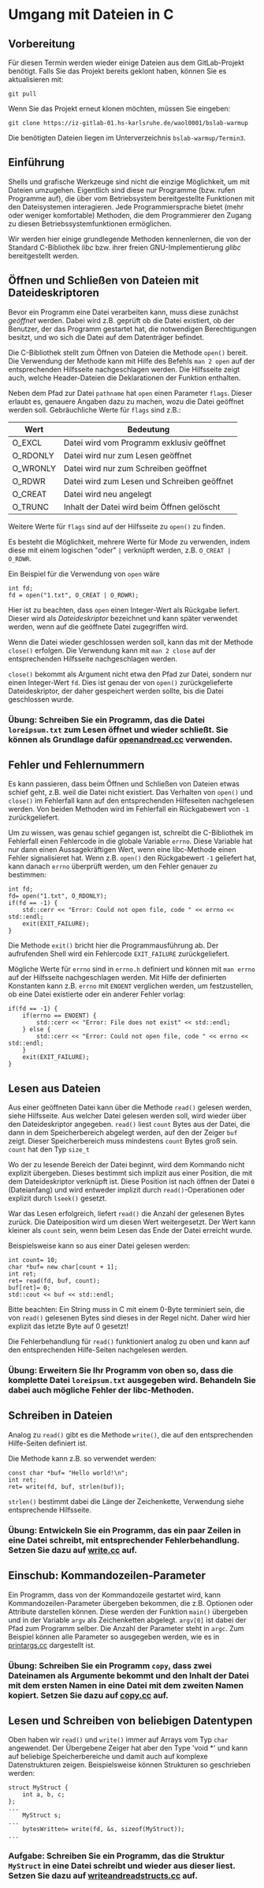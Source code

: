 # Umgang mit Dateien in C

## Vorbereitung

Für diesen Termin werden wieder einige Dateien aus dem GitLab-Projekt benötigt. Falls Sie das Projekt bereits geklont haben, können Sie es aktualisieren mit:

    git pull

Wenn Sie das Projekt erneut klonen möchten, müssen Sie eingeben:

    git clone https://iz-gitlab-01.hs-karlsruhe.de/waol0001/bslab-warmup
    
Die benötigten Dateien liegen im Unterverzeichnis `bslab-warmup/Termin3`.

## Einführung

Shells und grafische Werkzeuge sind nicht die einzige Möglichkeit, um mit Dateien umzugehen. Eigentlich sind diese nur Programme (bzw. rufen Programme auf), die über vom Betriebsystem bereitgestellte Funktionen mit den Dateisystemen interagieren. Jede Programmiersprache bietet (mehr oder weniger komfortable) Methoden, die dem Programmierer den Zugang zu diesen Betriebssystemfunktionen ermöglichen.

Wir werden hier einige grundlegende Methoden kennenlernen, die von der Standard C-Bibliothek _libc_ bzw. ihrer freien GNU-Implementierung _glibc_ bereitgestellt werden.

## Öffnen und Schließen von Dateien mit Dateideskriptoren

Bevor ein Programm eine Datei verarbeiten kann, muss diese zunächst _geöffnet_ werden. Dabei wird z.B. geprüft ob die Datei existiert, ob der Benutzer, der das Programm gestartet hat, die notwendigen Berechtigungen besitzt, und wo sich die Datei auf dem Datenträger befindet.

Die C-Bibliothek stellt zum Öffnen von Dateien die Methode `open()` bereit. Die Verwendung der Methode kann mit Hilfe des Befehls `man 2 open` auf der entsprechenden Hilfsseite nachgeschlagen werden. Die Hilfsseite zeigt auch, welche Header-Dateien die Deklarationen der Funktion enthalten.

Neben dem Pfad zur Datei `pathname` hat `open` einen Parameter `flags`. Dieser erlaubt es, genauere Angaben dazu zu machen, wozu die Datei geöffnet werden soll. Gebräuchliche Werte für `flags` sind z.B.:

|Wert|Bedeutung|
|---|---|
|O_EXCL | Datei wird vom Programm exklusiv geöffnet |
| O_RDONLY | Datei wird nur zum Lesen geöffnet | 
| O_WRONLY | Datei wird nur zum Schreiben geöffnet |
|O_RDWR | Datei wird zum Lesen und Schreiben geöffnet |
|O_CREAT | Datei wird neu angelegt |
|O_TRUNC | Inhalt der Datei wird beim Öffnen gelöscht |

Weitere Werte für `flags` sind auf der Hilfsseite zu `open()` zu finden.

Es besteht die Möglichkeit, mehrere Werte für Mode zu verwenden, indem diese mit einem logischen "oder" `|` verknüpft werden, z.B. `O_CREAT | O_RDWR`.

Ein Beispiel für die Verwendung von `open` wäre

    int fd;
    fd = open("1.txt", O_CREAT | O_RDWR);
    
Hier ist zu beachten, dass `open` einen Integer-Wert als Rückgabe liefert. Dieser wird als _Dateideskriptor_ bezeichnet und kann später verwendet werden, wenn auf die geöffnete Datei zugegriffen wird.

Wenn die Datei wieder geschlossen werden soll, kann das mit der Methode `close()` erfolgen. Die Verwendung kann mit `man 2 close` auf der entsprechenden Hilfsseite nachgeschlagen werden.

`close()` bekommt als Argument nicht etwa den Pfad zur Datei, sondern nur einen Integer-Wert `fd`. Dies ist genau der von `open()` zurückgelieferte Dateideskriptor, der daher gespeichert werden sollte, bis die Datei geschlossen wurde.

### Übung: Schreiben Sie ein Programm, das die Datei `loreipsum.txt` zum Lesen öffnet und wieder schließt. Sie können als Grundlage dafür [openandread.cc](./openandread.cc) verwenden.

## Fehler und Fehlernummern

Es kann passieren, dass beim Öffnen und Schließen von Dateien etwas schief geht, z.B. weil die Datei nicht existiert. Das Verhalten von `open()` und `close()` im Fehlerfall kann auf den entsprechenden Hilfeseiten nachgelesen werden. Von beiden Methoden wird im Fehlerfall ein Rückgabewert von `-1` zurückgeliefert.

Um zu wissen, was genau schief gegangen ist, schreibt die C-Bibliothek im Fehlerfall einen Fehlercode in die globale Variable `errno`. Diese Variable hat nur dann einen Aussagekräftigen Wert, wenn eine libc-Methode einen Fehler signalisieret hat. Wenn z.B. `open()` den Rückgabewert `-1` geliefert hat, kann danach `errno` überprüft werden, um den Fehler genauer zu bestimmen:

	int fd;
	fd= open("1.txt", O_RDONLY);
	if(fd == -1) {
		std::cerr << "Error: Could not open file, code " << errno << std::endl;
		exit(EXIT_FAILURE);
	}
	
Die Methode `exit()` bricht hier die Programmausführung ab. Der aufrufenden Shell wird ein Fehlercode `EXIT_FAILURE` zurückgeliefert.

Mögliche Werte für `errno` sind in `errno.h` definiert und können mit `man errno` auf der Hilfsseite nachgeschlagen werden. Mit Hilfe der definierten Konstanten kann z.B. `errno` mit `ENOENT` verglichen werden, um festzustellen, ob eine Datei existierte oder ein anderer Fehler vorlag:

	if(fd == -1) {
		if(errno == ENOENT) {
			std::cerr << "Error: File does not exist" << std::endl;
		} else {
			std::cerr << "Error: Could not open file, code " << errno << std::endl;
		}
		exit(EXIT_FAILURE);
	}

## Lesen aus Dateien

Aus einer geöffneten Datei kann über die Methode `read()` gelesen werden, siehe Hilfsseite. Aus welcher Datei gelesen werden soll, wird wieder über den Dateideskriptor angegeben. `read()` liest `count` Bytes aus der Datei, die dann in dem Speicherbereich abgelegt werden, auf den der Zeiger `buf` zeigt. Dieser Speicherbereich muss mindestens `count` Bytes groß sein. `count` hat den Typ `size_t`

Wo der zu lesende Bereich der Datei beginnt, wird dem Kommando nicht explizit übergeben. Dieses bestimmt sich implizit aus einer Position, die mit dem Dateideskriptor verknüpft ist. Diese Position ist nach öffnen der Datei `0` (Dateianfang) und wird entweder implizit durch `read()`-Operationen oder explizit durch `lseek()` gesetzt.

War das Lesen erfolgreich, liefert `read()` die Anzahl der gelesenen Bytes zurück. Die Dateiposition wird um diesen Wert weitergesetzt. Der Wert kann kleiner als `count` sein, wenn beim Lesen das Ende der Datei erreicht wurde.

Beispielsweise kann so aus einer Datei gelesen werden:

	int count= 10;
	char *buf= new char[count + 1];
	int ret;
	ret= read(fd, buf, count);
	buf[ret]= 0;
	std::cout << buf << std::endl; 

Bitte beachten: Ein String muss in C mit einem 0-Byte terminiert sein, die von `read()` gelesenen Bytes sind dieses in der Regel nicht. Daher wird hier explizit das letzte Byte auf 0 gesetzt!

Die Fehlerbehandlung für `read()` funktioniert analog zu oben und kann auf den entsprechenden Hilfe-Seiten nachgelesen werden.

### Übung: Erweitern Sie Ihr Programm von oben so, dass die komplette Datei `loreipsum.txt` ausgegeben wird. Behandeln Sie dabei auch mögliche Fehler der libc-Methoden.

## Schreiben in Dateien

Analog zu `read()` gibt es die Methode `write()`, die auf den entsprechenden Hilfe-Seiten definiert ist.

Die Methode kann z.B. so verwendet werden:

	const char *buf= "Hello world!\n";
	int ret;
	ret= write(fd, buf, strlen(buf));

`strlen()` bestimmt dabei die Länge der Zeichenkette, Verwendung siehe entsprechende Hilfsseite.

### Übung: Entwickeln Sie ein Programm, das ein paar Zeilen in eine Datei schreibt, mit entsprechender Fehlerbehandlung. Setzen Sie dazu auf [write.cc](./write.cc) auf.

## Einschub: Kommandozeilen-Parameter

Ein Programm, dass von der Kommandozeile gestartet wird, kann Kommandozeilen-Parameter übergeben bekommen, die z.B. Optionen oder Attribute darstellen können. Diese werden der Funktion `main()` übergeben und in der Variable `argv` als Zeichenketten abgelegt. `argv[0]` ist dabei der Pfad zum Programm selber. Die Anzahl der Parameter steht in `argc`. Zum Beispiel können alle Parameter so ausgegeben werden, wie es in [printargs.cc](./printargs.cc) dargestellt ist.
	
### Übung: Schreiben Sie ein Programm `copy`, dass zwei Dateinamen als Argumente bekommt und den Inhalt der Datei mit dem ersten Namen in eine Datei mit dem zweiten Namen kopiert. Setzen Sie dazu auf [copy.cc](./copy.cc) auf.

## Lesen und Schreiben von beliebigen Datentypen

Oben haben wir `read()` und `write()` immer auf Arrays vom Typ `char` angewendet. Der Übergebene Zeiger hat aber den Type 'void *' und kann auf beliebige Speicherbereiche und damit auch auf komplexe Datenstrukturen zeigen. Beispielsweise können Strukturen so geschrieben werden: 

	struct MyStruct {
		int a, b, c;
	};
	...
		MyStruct s;
	...
		bytesWritten= write(fd, &s, sizeof(MyStruct));
	...
	
### Aufgabe: Schreiben Sie ein Programm, das die Struktur `MyStruct` in eine Datei schreibt und wieder aus dieser liest. Setzen Sie dazu auf [writeandreadstructs.cc](./writeandreadstructs.cc) auf.